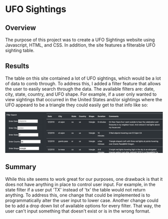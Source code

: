 # UFO Sightings

## Overview
 
The purpose of this project was to create a UFO Sightings website using Javascript, HTML, and CSS. In addition, the site features a filterable UFO sighting table.

## Results

The table on this site contained a lot of UFO sightings, which would be a lot of data to comb through. To address this, I added a filter feature that allows the user to easily search through the data. The available filters are: date, city, state, country, and UFO shape. For example, if a user only wanted to view sightings that occurred in the United States and/or sightings where the UFO appeard to be a triangle they could easily get to that info like so:

<img src="https://github.com/kimcheese33/UFOs/blob/main/static/images/filter.png" />

## Summary 

While this site seems to work great for our purposes, one drawback is that it does not have anything in place to control user input. For example, in the state filter if a user put 'TX' instead of 'tx' the table would not return anything. To address this, one change that could be implemented is to programmatically alter the user input to lower case. Another change could be to add a drop down list of available options for every filter. That way, the user can't input something that doesn't exist or is in the wrong format.
  
